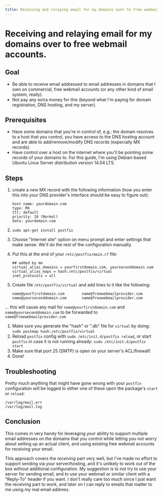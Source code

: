 ```yaml
---
title: Receiving and relaying email for my domains over to free webmail accounts.
---
```


Receiving and relaying email for my domains over to free webmail accounts.
====

Goal
----

*   Be able to receive email addressed to email addresses in domains that I own
on commercial, free webmail accounts (or any other kind of email system,
really).
*   Not pay any extra money for this (beyond what I'm paying for domain
registration, DNS hosting, and my server).

Prerequisites
----

*    Have some domains that you're in control of, e.g.: the domain resolves
to a host that you control, you have access to the DNS hosting account and
are able to add/remove/modify DNS records (especially MX records).
*    Have control over a host on the internet where you'll be pointing some
records of your domains to. For this guide, I'm using Debian-based Ubuntu Linux
Server distribution version 14.04 LTS.

Steps
----

1.  create a new MX record with the following information (how you enter this
into your DNS provider's interface should be easy to figure out):

        host name: yourdomain.com
        type: MX
        ttl: default
        priority: 10 (Normal)
        data: yourdomain.com

1.  `sudo apt-get install postfix`
1.  Choose "Internet site" option on menu prompt and enter settings that make
sense. We'll do the rest of the configuration manually.
1.  Put this at the end of your `/etc/postfix/main.cf` file:

        ## added by me
        virtual_alias_domains = yourfirstdomain.com, yourseconddomain.com
        virtual_alias_maps = hash:/etc/postfix/virtual
        inet_protocols = all

1.  Create file `/etc/postfix/virtual` and add lines to it like the following:

        name@yourfirstdomain.com        name@freewebmailprovider.com
        name@yourseconddomain.com       name@freewebmailprovider.com
... this will cause any mail for `name@yourfirstdomain.com` and 
`name@yourseconddomain.com` to be forwarded to `name@freewebmailprovider.com`
1.  Make sure you generate the "hash" or ".db" file for `virtual` by doing:
`sudo postmap hash:/etc/postfix/virtual`
1.  Reload `postfix` config with `sudo /etc/init.d/postfix reload`, or
start `postfix` in case it is not running already: `sudo /etc/init.d/postfix start`
1.  Make sure that port 25 (SMTP) is open on your server's ACL/firewall!
1.  Done!

Troubleshooting
----

Pretty much anything that might have gone wrong with your `postfix` configuration
will be logged to either one of these upon the package's `start` or `reload`:

    /var/log/mail.err
    /var/log/mail.log

Conclusion
----

This comes in very handy for leveraging your ability to support multiple email
addresses on the domains that you control while letting you not worry about
setting up an actual client, and using existing free webmail accounts for
receiving your email.

This approach covers the *receiving* part very well, but I've made no effort
to support sending via your server/hosting, and it's unlikely to work out of
the box without additional configuration. My suggestion is to not try to use
your server for sending email, and to use your webmail or similar client
with a "Reply-To" header if you want. I don't really care too much since I
just want the receiving part to work, and later on I can reply to emails that
matter to me using my real email address.
